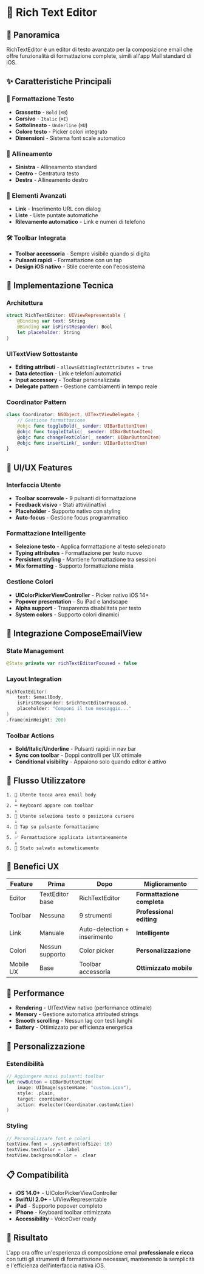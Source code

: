# 📝 Rich Text Editor

## 🎯 **Panoramica**

RichTextEditor è un editor di testo avanzato per la composizione email che offre funzionalità di formattazione complete, simili all'app Mail standard di iOS.

## ✨ **Caratteristiche Principali**

### **🎨 Formattazione Testo**
- **Grassetto** - `Bold` (`⌘B`)
- **Corsivo** - `Italic` (`⌘I`) 
- **Sottolineato** - `Underline` (`⌘U`)
- **Colore testo** - Picker colori integrato
- **Dimensioni** - Sistema font scale automatico

### **📐 Allineamento**
- **Sinistra** - Allineamento standard
- **Centro** - Centratura testo
- **Destra** - Allineamento destro

### **🔗 Elementi Avanzati**
- **Link** - Inserimento URL con dialog
- **Liste** - Liste puntate automatiche
- **Rilevamento automatico** - Link e numeri di telefono

### **🛠 Toolbar Integrata**
- **Toolbar accessoria** - Sempre visibile quando si digita
- **Pulsanti rapidi** - Formattazione con un tap
- **Design iOS nativo** - Stile coerente con l'ecosistema

## 🔧 **Implementazione Tecnica**

### **Architettura**
```swift
struct RichTextEditor: UIViewRepresentable {
    @Binding var text: String
    @Binding var isFirstResponder: Bool
    let placeholder: String
}
```

### **UITextView Sottostante**
- **Editing attributi** - `allowsEditingTextAttributes = true`
- **Data detection** - Link e telefoni automatici
- **Input accessory** - Toolbar personalizzata
- **Delegate pattern** - Gestione cambiamenti in tempo reale

### **Coordinator Pattern**
```swift
class Coordinator: NSObject, UITextViewDelegate {
    // Gestione formattazione
    @objc func toggleBold(_ sender: UIBarButtonItem)
    @objc func toggleItalic(_ sender: UIBarButtonItem)
    @objc func changeTextColor(_ sender: UIBarButtonItem)
    @objc func insertLink(_ sender: UIBarButtonItem)
}
```

## 🎨 **UI/UX Features**

### **Interfaccia Utente**
- **Toolbar scorrevole** - 9 pulsanti di formattazione
- **Feedback visivo** - Stati attivi/inattivi
- **Placeholder** - Supporto nativo con styling
- **Auto-focus** - Gestione focus programmatico

### **Formattazione Intelligente**
- **Selezione testo** - Applica formattazione al testo selezionato
- **Typing attributes** - Formattazione per testo nuovo
- **Persistent styling** - Mantiene formattazione tra sessioni
- **Mix formatting** - Supporto formattazione mista

### **Gestione Colori**
- **UIColorPickerViewController** - Picker nativo iOS 14+
- **Popover presentation** - Su iPad e landscape
- **Alpha support** - Trasparenza disabilitata per testo
- **System colors** - Supporto colori dinamici

## 📱 **Integrazione ComposeEmailView**

### **State Management**
```swift
@State private var richTextEditorFocused = false
```

### **Layout Integration**
```swift
RichTextEditor(
    text: $emailBody,
    isFirstResponder: $richTextEditorFocused,
    placeholder: "Componi il tuo messaggio..."
)
.frame(minHeight: 200)
```

### **Toolbar Actions**
- **Bold/Italic/Underline** - Pulsanti rapidi in nav bar
- **Sync con toolbar** - Doppi controlli per UX ottimale
- **Conditional visibility** - Appaiono solo quando editor è attivo

## 🔄 **Flusso Utilizzatore**

```
1. 📱 Utente tocca area email body
   ↓
2. ⌨️ Keyboard appare con toolbar
   ↓  
3. 🎨 Utente seleziona testo o posiziona cursore
   ↓
4. 🔧 Tap su pulsante formattazione
   ↓
5. ✅ Formattazione applicata istantaneamente
   ↓
6. 💾 Stato salvato automaticamente
```

## 🎯 **Benefici UX**

| Feature | Prima | Dopo | Miglioramento |
|---------|-------|------|---------------|
| Editor | TextEditor base | RichTextEditor | **Formattazione completa** |
| Toolbar | Nessuna | 9 strumenti | **Professional editing** |
| Link | Manuale | Auto-detection + inserimento | **Intelligente** |
| Colori | Nessun supporto | Color picker | **Personalizzazione** |
| Mobile UX | Base | Toolbar accessoria | **Ottimizzato mobile** |

## 🚀 **Performance**

- **Rendering** - UITextView nativo (performance ottimale)
- **Memory** - Gestione automatica attributed strings
- **Smooth scrolling** - Nessun lag con testi lunghi
- **Battery** - Ottimizzato per efficienza energetica

## 🔧 **Personalizzazione**

### **Estendibilità**
```swift
// Aggiungere nuovi pulsanti toolbar
let newButton = UIBarButtonItem(
    image: UIImage(systemName: "custom.icon"),
    style: .plain,
    target: coordinator,
    action: #selector(Coordinator.customAction)
)
```

### **Styling**
```swift
// Personalizzare font e colori
textView.font = .systemFont(ofSize: 16)
textView.textColor = .label
textView.backgroundColor = .clear
```

## 📋 **Compatibilità**

- **iOS 14.0+** - UIColorPickerViewController
- **SwiftUI 2.0+** - UIViewRepresentable
- **iPad** - Supporto popover completo
- **iPhone** - Keyboard toolbar ottimizzata
- **Accessibility** - VoiceOver ready

## 🎉 **Risultato**

L'app ora offre un'esperienza di composizione email **professionale e ricca** con tutti gli strumenti di formattazione necessari, mantenendo la semplicità e l'efficienza dell'interfaccia nativa iOS.